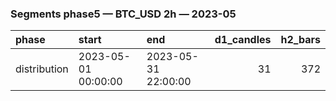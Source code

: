### Segments phase5 — BTC_USD 2h — 2023-05

| phase        | start               | end                 |   d1_candles |   h2_bars |
|:-------------|:--------------------|:--------------------|-------------:|----------:|
| distribution | 2023-05-01 00:00:00 | 2023-05-31 22:00:00 |           31 |       372 |